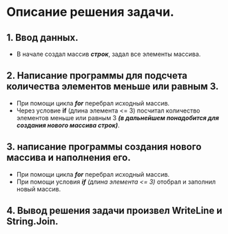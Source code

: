 # Описание решения задачи. 
## 1. Ввод данных.
* В начале создал массив ***строк***, задал все элементы массива.
## 2. Написание программы для подсчета количества элементов меньше или равным 3.
* При помощи цикла ***for*** перебрал исходный массив. 
* Через условие **if** (длина элемента <= 3) посчитал количество элементов меньше или равным 3 ***(в дальнейшем понадобится для создания нового массива строк)***.
## 3. написание программы создания нового массива и наполнения его.
* При помощи цикла ***for*** перебрал исходный массив. 
* При помощи условия ***if*** *(длина элемента <= 3)* отобрал и заполнил новый массив.
## 4. Вывод решения задачи произвел **WriteLine** и **String.Join**.